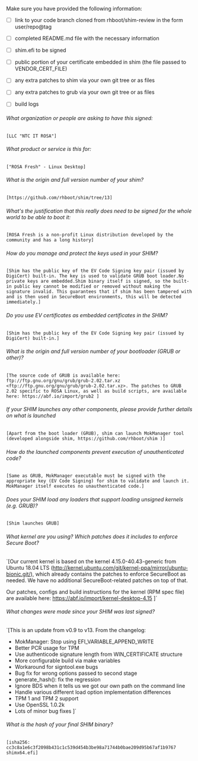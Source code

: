 Make sure you have provided the following information:

 - [ ] link to your code branch cloned from rhboot/shim-review in the form user/repo@tag
 - [ ] completed README.md file with the necessary information
 - [ ] shim.efi to be signed
 - [ ] public portion of your certificate embedded in shim (the file passed to VENDOR_CERT_FILE)
 - [ ] any extra patches to shim via your own git tree or as files
 - [ ] any extra patches to grub via your own git tree or as files
 - [ ] build logs


###### What organization or people are asking to have this signed:
`[LLC "NTC IT ROSA"]`

###### What product or service is this for:
`["ROSA Fresh" - Linux Desktop]`

###### What is the origin and full version number of your shim?
`[https://github.com/rhboot/shim/tree/13]`

###### What's the justification that this really does need to be signed for the whole world to be able to boot it:
`[ROSA Fresh is a non-profit Linux distribution developed by the community and has a long history]`

###### How do you manage and protect the keys used in your SHIM?
`[Shim has the public key of the EV Code Signing key pair (issued by DigiCert) built-in. The key is used to validate GRUB boot loader.No private keys are embedded.Shim binary itself is signed, so the built-in public key cannot be modified or removed without making the signature invalid. This guarantees that if shim has been tampered with and is then used in SecureBoot environments, this will be detected immediately.]`

###### Do you use EV certificates as embedded certificates in the SHIM?
`[Shim has the public key of the EV Code Signing key pair (issued by DigiCert) built-in.]`

###### What is the origin and full version number of your bootloader (GRUB or other)?
`[The source code of GRUB is available here: ftp://ftp.gnu.org/gnu/grub/grub-2.02.tar.xz <ftp://ftp.gnu.org/gnu/grub/grub-2.02.tar.xz>. The patches to GRUB 2.02 specific to ROSA Linux, as well as build scripts, are available here: https://abf.io/import/grub2 ]`

###### If your SHIM launches any other components, please provide further details on what is launched
`[Apart from the boot loader (GRUB), shim can launch MokManager tool (developed alongside shim, https://github.com/rhboot/shim )]`

###### How do the launched components prevent execution of unauthenticated code?
`[Same as GRUB, MokManager executable must be signed with the appropriate key (EV Code Signing) for shim to validate and launch it. MokManager itself executes no unauthenticated code.]`

###### Does your SHIM load any loaders that support loading unsigned kernels (e.g. GRUB)?
`[Shim launches GRUB]`

###### What kernel are you using? Which patches does it includes to enforce Secure Boot?
`[Our current kernel is based on the kernel 4.15.0-40.43-generic from Ubuntu 18.04 LTS (http://kernel.ubuntu.com/git/kernel-ppa/mirror/ubuntu-bionic.git/), which already contains the patches to enforce SecureBoot as needed. We have no additional SecureBoot-related patches on top of that.

Our patches, configs and build instructions for the kernel (RPM spec file) are available here: https://abf.io/import/kernel-desktop-4.15
]`

###### What changes were made since your SHIM was last signed?
`[This is an update from v0.9 to v13. From the changelog:
* MokManager: Stop using EFI_VARIABLE_APPEND_WRITE
* Better PCR usage for TPM
* Use authenticode signature length from WIN_CERTIFICATE structure
* More configurable build via make variables
* Workaround for signtool.exe bugs
* Bug fix for wrong options passed to second stage
* generate_hash(): fix the regression
* Ignore BDS when it tells us we got our own path on the command line
* Handle various different load option implementation differences
* TPM 1 and TPM 2 support
* Use OpenSSL 1.0.2k
* Lots of minor bug fixes ]`

###### What is the hash of your final SHIM binary?
`[isha256: cc3c8a1e6c3f2098b431c1c539d454b3be98a71744b0bae209d95b67af1b9767  shimx64.efi]`
